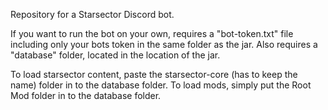 Repository for a Starsector Discord bot.

If you want to run the bot on your own, requires a "bot-token.txt" file including only your bots token in the same folder as the jar.
Also requires a "database" folder, located in the location of the jar. 

To load starsector content, paste the starsector-core (has to keep the name) folder in to the database folder. To load mods, simply put the Root Mod folder in to the database folder.
